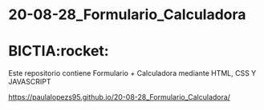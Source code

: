 # 20-08-28_Formulario_Calculadora

<h1>BICTIA:rocket:</h1>

Este repositorio contiene Formulario + Calculadora mediante HTML, CSS Y JAVASCRIPT

https://paulalopezs95.github.io/20-08-28_Formulario_Calculadora/
